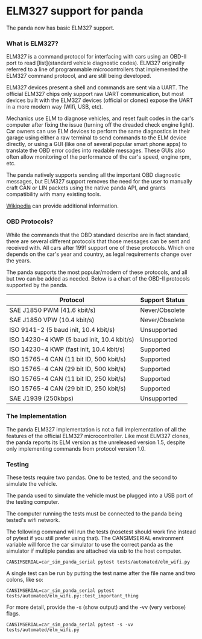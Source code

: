 ELM327 support for panda
======
The panda now has basic ELM327 support.

### What is ELM327?

ELM327 is a command protocol for interfacing with cars using an OBD-II
port to read [list](standard vehicle diagnostic codes). ELM327
originally referred to a line of programmable microcontrollers that
implemented the ELM327 command protocol, and are still being
developed.

ELM327 devices present a shell and commands are sent via a UART. The
official ELM327 chips only support raw UART communication, but most
devices built with the ELM327 devices (official or clones) expose the
UART in a more modern way (Wifi, USB, etc).

Mechanics use ELM to diagnose vehicles, and reset fault codes in the
car's computer after fixing the issue (turning off the dreaded check
engine light). Car owners can use ELM devices to perform the same
diagnostics in their garage using either a raw terminal to send
commands to the ELM device directly, or using a GUI (like one of
several popular smart phone apps) to translate the OBD error codes
into readable messages. These GUIs also often allow monitoring of the
performance of the car's speed, engine rpm, etc.

The panda natively supports sending all the important OBD diagnostic
messages, but ELM327 support removes the need for the user to manually
craft CAN or LIN packets using the native panda API, and grants
compatibility with many existing tools.

[Wikipedia](https://en.wikipedia.org/wiki/ELM327) can provide
additional information.

### OBD Protocols?

While the commands that the OBD standard describe are in fact
standard, there are several different protocols that those messages
can be sent and received with. All cars after 1991 support one of
these protocols. Which one depends on the car's year and country, as
legal requirements change over the years.

The panda supports the most popular/modern of these protocols, and all
but two can be added as needed. Below is a chart of the OBD-II
protocols supported by the panda.

| Protocol | Support Status |
| --- | --- |
| SAE J1850 PWM (41.6 kbit/s) | Never/Obsolete |
| SAE J1850 VPW (10.4 kbit/s) | Never/Obsolete |
| ISO 9141-2 (5 baud init, 10.4 kbit/s) | Unsupported |
| ISO 14230-4 KWP (5 baud init, 10.4 kbit/s) | Unsupported |
| ISO 14230-4 KWP (fast init, 10.4 kbit/s) | Supported |
| ISO 15765-4 CAN (11 bit ID, 500 kbit/s) | Supported |
| ISO 15765-4 CAN (29 bit ID, 500 kbit/s) | Supported |
| ISO 15765-4 CAN (11 bit ID, 250 kbit/s) | Supported |
| ISO 15765-4 CAN (29 bit ID, 250 kbit/s) | Supported |
| SAE J1939 (250kbps) | Unsupported |

### The Implementation

The panda ELM327 implementation is not a full implementation of all
the features of the official ELM327 microcontroller. Like most ELM327
clones, the panda reports its ELM version as the unreleased version
1.5, despite only implementing commands from protocol version 1.0.


### Testing

These tests require two pandas. One to be tested, and the second to
simulate the vehicle.

The panda used to simulate the vehicle must be plugged into a USB port
of the testing computer.

The computer running the tests must be connected to the panda being
tested's wifi network.

The following command will run the tests (nosetest should work fine
instead of pytest if you still prefer using that). The CANSIMSERIAL
environment variable will force the car simulator to use the correct
panda as the simulator if multiple pandas are attached via usb to the
host computer.

```
CANSIMSERIAL=car_sim_panda_serial pytest tests/automated/elm_wifi.py
```

A single test can be run by putting the test name after the file name
and two colons, like so:

```
CANSIMSERIAL=car_sim_panda_serial pytest tests/automated/elm_wifi.py::test_important_thing
```

For more detail, provide the -s (show output) and the -vv (very
verbose) flags.

```
CANSIMSERIAL=car_sim_panda_serial pytest -s -vv tests/automated/elm_wifi.py
```
